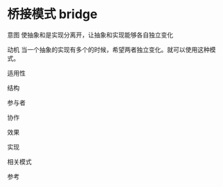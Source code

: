 # 桥接模式 bridge

意图
使抽象和是实现分离开，让抽象和实现能够各自独立变化

动机
当一个抽象的实现有多个的时候，希望两者独立变化。就可以使用这种模式。

适用性

结构

参与者

协作

效果

实现

相关模式


参考